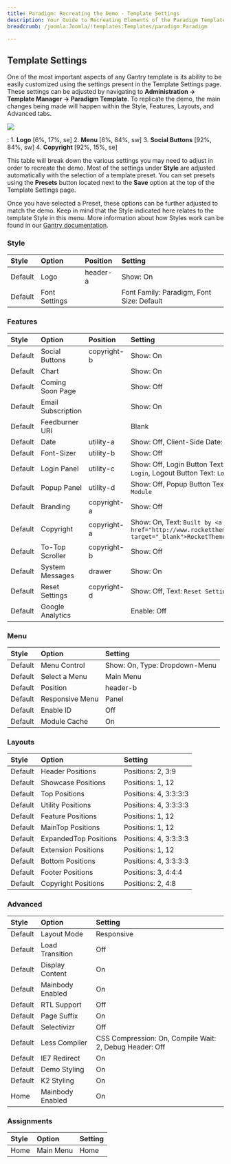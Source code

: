 ```yaml
---
title: Paradigm: Recreating the Demo - Template Settings
description: Your Guide to Recreating Elements of the Paradigm Template for WordPress
breadcrumb: /joomla:Joomla/!templates:Templates/paradigm:Paradigm

---
```


Template Settings
-----
One of the most important aspects of any Gantry template is its ability to be easily customized using the settings present in the Template Settings page. These settings can be adjusted by navigating to **Administration -> Template Manager -> Paradigm Template**. To replicate the demo, the main changes being made will happen within the Style, Features, Layouts, and Advanced tabs. 

![][paradigm2]

:   1. **Logo**  [6%, 17%, se]
    2. **Menu**  [6%, 84%, sw]
    3. **Social Buttons** [92%, 84%, sw]
    4. **Copyright**  [92%, 15%, se]

This table will break down the various settings you may need to adjust in order to recreate the demo. Most of the settings under **Style** are adjusted automatically with the selection of a template preset. You can set presets using the **Presets** button located next to the **Save** option at the top of the Template Settings page.

Once you have selected a Preset, these options can be further adjusted to match the demo. Keep in mind that the Style indicated here relates to the template Style in this menu. More information about how Styles work can be found in our [Gantry documentation][Style].

### Style
| Style   | Option        | Position | Setting                                   |  
| :------ | :------------ | :------- | :---------------------------------------- |  
| Default | Logo          | header-a | Show: On                                  |  
| Default | Font Settings |          | Font Family: Paradigm, Font Size: Default |  

### Features
| Style   | Option             | Position    | Setting                                                                                          |  
| :------ | :----------------- | :---------- | :----------------------------------------------------------------------------------------------- |  
| Default | Social Buttons     | copyright-b | Show: On                                                                                         |  
| Default | Chart              |             | Show: On                                                                                         |  
| Default | Coming Soon Page   |             | Show: Off                                                                                        |  
| Default | Email Subscription |             | Show: On                                                                                         |  
| Default | Feedburner URI     |             | Blank                                                                                            |  
| Default | Date               | utility-a   | Show: Off, Client-Side Date: Off                                                                            |  
| Default | Font-Sizer         | utility-b   | Show: Off                                                                                        |  
| Default | Login Panel        | utility-c   | Show: Off, Login Button Text: `Member Login`, Logout Button Text: `Logout`                       |  
| Default | Popup Panel        | utility-d   | Show: Off, Popup Button Text: `Popup Module`                                                     |  
| Default | Branding           | copyright-a | Show: Off                                                                                        |  
| Default | Copyright          | copyright-a | Show: On, Text: `Built by <a href="http://www.rockettheme.com/" target="_blank">RocketTheme</a>` |  
| Default | To-Top Scroller    | copyright-b | Show: Off                                                                                        |  
| Default | System Messages    | drawer      | Show: On                                                                                         |  
| Default | Reset Settings     | copyright-d | Show: Off, Text: `Reset Settings`                                                                |  
| Default | Google Analytics   |             | Enable: Off                                                                                      |  

### Menu
| Style   | Option          | Setting                       |  
| :------ | :-------------- | :---------------------------- |  
| Default | Menu Control    | Show: On, Type: Dropdown-Menu |  
| Default | Select a Menu   | Main Menu                     |  
| Default | Position        | header-b                      |  
| Default | Responsive Menu | Panel                         |  
| Default | Enable ID       | Off                           |  
| Default | Module Cache    | On                            |  

### Layouts
| Style   | Option                | Setting               |  
| :------ | :-------------------- | :-------------------- |  
| Default | Header Positions      | Positions: 2, 3:9     |  
| Default | Showcase Positions    | Positions: 1, 12      |  
| Default | Top Positions         | Positions: 4, 3:3:3:3 |  
| Default | Utility Positions     | Positions: 4, 3:3:3:3 |  
| Default | Feature Positions     | Positions: 1, 12      |  
| Default | MainTop Positions     | Positions: 1, 12      |  
| Default | ExpandedTop Positions | Positions: 4, 3:3:3:3 |  
| Default | Extension Positions   | Positions: 1, 12      |  
| Default | Bottom Positions      | Positions: 4, 3:3:3:3 |  
| Default | Footer Positions      | Positions: 3, 4:4:4   |  
| Default | Copyright Positions   | Positions: 2, 4:8     |  

### Advanced
| Style   | Option           | Setting                                                 |  
| :------ | :--------------- | :------------------------------------------------------ |  
| Default | Layout Mode      | Responsive                                              |  
| Default | Load Transition  | Off                                                     |  
| Default | Display Content  | On                                                      |  
| Default | Mainbody Enabled | On                                                      |  
| Default | RTL Support      | Off                                                     |  
| Default | Page Suffix      | On                                                      |  
| Default | Selectivizr      | Off                                                     |  
| Default | Less Compiler    | CSS Compression: On, Compile Wait: 2, Debug Header: Off |  
| Default | IE7 Redirect     | On                                                      |  
| Default | Demo Styling     | On                                                      |  
| Default | K2 Styling       | On                                                      |  
| Home    | Mainbody Enabled | On                                                      |  

### Assignments
| Style | Option    | Setting |  
| :---- | :-------- | :------ |  
| Home  | Main Menu | Home    |  

[demo25]: assets/Paradigm.jpg
[menu]: ../../start/menu.md
[Style]: http://www.gantry-framework.org/documentation/joomla/configure
[paradigm2]: assets/paradigm2.jpeg
